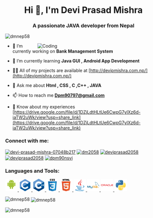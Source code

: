 
<h1 align="center">Hi 👋, I'm Devi Prasad Mishra</h1>
<h3 align="center">A passionate JAVA developer from Nepal</h3>
<p align="left"> <img src="https://komarev.com/ghpvc/?username=dmnep58&label=Profile%20views&color=0e75b6&style=flat" alt="dmnep58" /> </p>
<img align="right" alt="Coding" width="400" src="https://cdn.dribbble.com/users/1162077/screenshots/3848914/programmer.gif">


- 🔭 I’m currently working on **Bank Management System**

- 🌱 I’m currently learning **Java GUI , Android App Development**

- 👨‍💻 All of my projects are available at [http://devipmishra.com.np/](http://devipmishra.com.np/)

- 💬 Ask me about **Html , CSS , C ,C++ , JAVA**

- 📫 How to reach me **Dpm90797@gmail.com**

- 📄 Know about my experiences [https://drive.google.com/file/d/1DZjLdtHLtUe6CwpG7ylXz6d-iaTW2uWk/view?usp=share_link](https://drive.google.com/file/d/1DZjLdtHLtUe6CwpG7ylXz6d-iaTW2uWk/view?usp=share_link)

<h3 align="left">Connect with me:</h3>
<p align="left">
<a href="https://linkedin.com/in/devi-prasad-mishra-07048b217" target="blank"><img align="center" src="https://raw.githubusercontent.com/rahuldkjain/github-profile-readme-generator/master/src/images/icons/Social/linked-in-alt.svg" alt="devi-prasad-mishra-07048b217" height="30" width="40" /></a>
<a href="https://fb.com/dm2058" target="blank"><img align="center" src="https://raw.githubusercontent.com/rahuldkjain/github-profile-readme-generator/master/src/images/icons/Social/facebook.svg" alt="dm2058" height="30" width="40" /></a>
<a href="https://www.hackerrank.com/deviprasad2058" target="blank"><img align="center" src="https://raw.githubusercontent.com/rahuldkjain/github-profile-readme-generator/master/src/images/icons/Social/hackerrank.svg" alt="deviprasad2058" height="30" width="40" /></a>
<a href="https://www.hackerearth.com/deviprasad2058" target="blank"><img align="center" src="https://raw.githubusercontent.com/rahuldkjain/github-profile-readme-generator/master/src/images/icons/Social/hackerearth.svg" alt="deviprasad2058" height="30" width="40" /></a>
<a href="https://auth.geeksforgeeks.org/user/dpm90nsvi" target="blank"><img align="center" src="https://raw.githubusercontent.com/rahuldkjain/github-profile-readme-generator/master/src/images/icons/Social/geeks-for-geeks.svg" alt="dpm90nsvi" height="30" width="40" /></a>
</p>

<h3 align="left">Languages and Tools:</h3>
<p align="left"> <a href="https://developer.android.com" target="_blank" rel="noreferrer"> <img src="https://raw.githubusercontent.com/devicons/devicon/master/icons/android/android-original-wordmark.svg" alt="android" width="40" height="40"/> </a> <a href="https://www.cprogramming.com/" target="_blank" rel="noreferrer"> <img src="https://raw.githubusercontent.com/devicons/devicon/master/icons/c/c-original.svg" alt="c" width="40" height="40"/> </a> <a href="https://www.w3schools.com/cpp/" target="_blank" rel="noreferrer"> <img src="https://raw.githubusercontent.com/devicons/devicon/master/icons/cplusplus/cplusplus-original.svg" alt="cplusplus" width="40" height="40"/> </a> <a href="https://www.w3schools.com/css/" target="_blank" rel="noreferrer"> <img src="https://raw.githubusercontent.com/devicons/devicon/master/icons/css3/css3-original-wordmark.svg" alt="css3" width="40" height="40"/> </a> <a href="https://www.w3.org/html/" target="_blank" rel="noreferrer"> <img src="https://raw.githubusercontent.com/devicons/devicon/master/icons/html5/html5-original-wordmark.svg" alt="html5" width="40" height="40"/> </a> <a href="https://www.java.com" target="_blank" rel="noreferrer"> <img src="https://raw.githubusercontent.com/devicons/devicon/master/icons/java/java-original.svg" alt="java" width="40" height="40"/> </a> <a href="https://www.mysql.com/" target="_blank" rel="noreferrer"> <img src="https://raw.githubusercontent.com/devicons/devicon/master/icons/mysql/mysql-original-wordmark.svg" alt="mysql" width="40" height="40"/> </a> <a href="https://www.oracle.com/" target="_blank" rel="noreferrer"> <img src="https://raw.githubusercontent.com/devicons/devicon/master/icons/oracle/oracle-original.svg" alt="oracle" width="40" height="40"/> </a> <a href="https://www.python.org" target="_blank" rel="noreferrer"> <img src="https://raw.githubusercontent.com/devicons/devicon/master/icons/python/python-original.svg" alt="python" width="40" height="40"/> </a> </p>

<p><img align="left" src="https://github-readme-stats.vercel.app/api/top-langs?username=dmnep58&show_icons=true&locale=en&layout=compact" alt="dmnep58" /></p>

<p>&nbsp;<img align="center" src="https://github-readme-stats.vercel.app/api?username=dmnep58&show_icons=true&locale=en" alt="dmnep58" /></p>

<p><img align="center" src="https://github-readme-streak-stats.herokuapp.com/?user=dmnep58&" alt="dmnep58" /></p>
